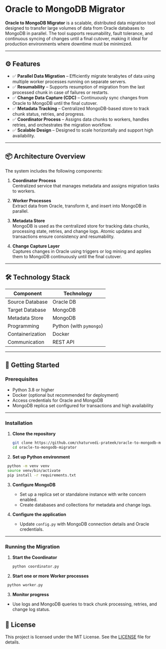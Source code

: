 # Oracle to MongoDB Migrator

**Oracle to MongoDB Migrator** is a scalable, distributed data migration tool designed to transfer large volumes of data from Oracle databases to MongoDB in parallel. The tool supports resumability, fault tolerance, and continuous syncing of changes until a final cutover, making it ideal for production environments where downtime must be minimized.

---

## ⚙️ Features

- ✅ **Parallel Data Migration** – Efficiently migrate terabytes of data using multiple worker processes running on separate servers.
- ✅ **Resumability** – Supports resumption of migration from the last processed chunk in case of failures or restarts.
- ✅ **Change Data Capture (CDC)** – Continuously sync changes from Oracle to MongoDB until the final cutover.
- ✅ **Metadata Tracking** – Centralized MongoDB-based store to track chunk status, retries, and progress.
- ✅ **Coordinator Process** – Assigns data chunks to workers, handles retries, and orchestrates the migration workflow.
- ✅ **Scalable Design** – Designed to scale horizontally and support high availability.

---

## 📦 Architecture Overview

The system includes the following components:

1. **Coordinator Process**  
   Centralized service that manages metadata and assigns migration tasks to workers.

2. **Worker Processes**  
   Extract data from Oracle, transform it, and insert into MongoDB in parallel.

3. **Metadata Store**  
   MongoDB is used as the centralized store for tracking data chunks, processing state, retries, and change logs. Atomic updates and transactions ensure consistency and resumability.

4. **Change Capture Layer**  
   Captures changes in Oracle using triggers or log mining and applies them to MongoDB continuously until the final cutover.

---

## 🛠️ Technology Stack

| Component       | Technology |
|-----------------|-----------|
| Source Database  | Oracle DB |
| Target Database  | MongoDB   |
| Metadata Store   | MongoDB   |
| Programming      | Python (with `pymongo`) |
| Containerization | Docker    |
| Communication   | REST API |

---

## 🚀 Getting Started

### Prerequisites

- Python 3.8 or higher
- Docker (optional but recommended for deployment)
- Access credentials for Oracle and MongoDB
- MongoDB replica set configured for transactions and high availability

---

### Installation

1. **Clone the repository**

   ```bash
   git clone https://github.com/chaturvedi-prateek/oracle-to-mongodb-migrator.git
   cd oracle-to-mongodb-migrator
   ```
   
2. **Set up Python environment**

  ```bash
   python -m venv venv
   source venv/bin/activate
   pip install -r requirements.txt
  ```
3. **Configure MongoDB**

   - Set up a replica set or standalone instance with write concern enabled.
   - Create databases and collections for metadata and change logs.

4. **Configure the application**

   - Update `config.py` with MongoDB connection details and Oracle credentials.

---

### Running the Migration

1. **Start the Coordinator**

   ```bash
   python coordinator.py
   ```
   
2. **Start one or more Worker processes**

  ```bash
   python worker.py
   ```
   
3. **Monitor progress**

  - Use logs and MongoDB queries to track chunk processing, retries, and change log status.

## 📄 License

This project is licensed under the MIT License. See the [LICENSE](LICENSE) file for details.


  
